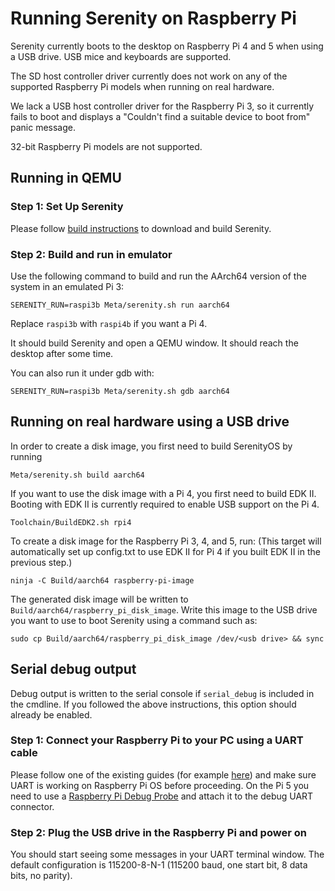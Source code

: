 # Running Serenity on Raspberry Pi

Serenity currently boots to the desktop on Raspberry Pi 4 and 5 when using a USB drive.
USB mice and keyboards are supported.

The SD host controller driver currently does not work on any of the supported Raspberry Pi models when running on real hardware.

We lack a USB host controller driver for the Raspberry Pi 3, so it currently fails to boot and displays a "Couldn't find a suitable device to boot from" panic message.

32-bit Raspberry Pi models are not supported.

## Running in QEMU

### Step 1: Set Up Serenity

Please follow [build instructions](BuildInstructions.md) to download and build Serenity.

### Step 2: Build and run in emulator

Use the following command to build and run the AArch64 version of the system in an emulated Pi 3:

```console
SERENITY_RUN=raspi3b Meta/serenity.sh run aarch64
```

Replace `raspi3b` with `raspi4b` if you want a Pi 4.

It should build Serenity and open a QEMU window. It should reach the desktop after some time.

You can also run it under gdb with:

```console
SERENITY_RUN=raspi3b Meta/serenity.sh gdb aarch64
```

## Running on real hardware using a USB drive

In order to create a disk image, you first need to build SerenityOS by running

```console
Meta/serenity.sh build aarch64
```

If you want to use the disk image with a Pi 4, you first need to build EDK II.
Booting with EDK II is currently required to enable USB support on the Pi 4.

```console
Toolchain/BuildEDK2.sh rpi4
```

To create a disk image for the Raspberry Pi 3, 4, and 5, run:
(This target will automatically set up config.txt to use EDK II for Pi 4 if you built EDK II in the previous step.)

```console
ninja -C Build/aarch64 raspberry-pi-image
```

The generated disk image will be written to `Build/aarch64/raspberry_pi_disk_image`.
Write this image to the USB drive you want to use to boot Serenity using a command such as:

```console
sudo cp Build/aarch64/raspberry_pi_disk_image /dev/<usb drive> && sync
```

## Serial debug output

Debug output is written to the serial console if `serial_debug` is included in the cmdline.
If you followed the above instructions, this option should already be enabled.

### Step 1: Connect your Raspberry Pi to your PC using a UART cable

Please follow one of the existing guides (for example [here](https://scribles.net/setting-up-serial-communication-between-raspberry-pi-and-pc)) and make sure UART is working on Raspberry Pi OS before proceeding.
On the Pi 5 you need to use a [Raspberry Pi Debug Probe](https://www.raspberrypi.com/documentation/microcontrollers/debug-probe.html) and attach it to the debug UART connector.

### Step 2: Plug the USB drive in the Raspberry Pi and power on

You should start seeing some messages in your UART terminal window. The default configuration is 115200-8-N-1 (115200 baud, one start bit, 8 data bits, no parity).
